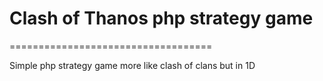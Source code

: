 # Clash of Thanos php strategy game
===================================

Simple php strategy game more like clash of clans but in 1D
